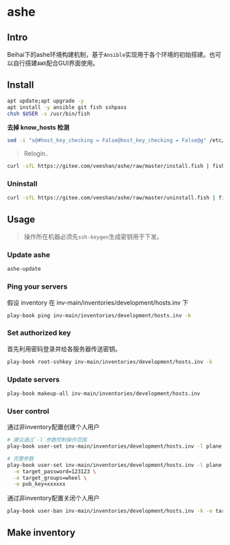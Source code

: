 # ashe

## Intro

Beihai下的ashe环境构建机制，基于`Ansible`实现用于各个环境的初始搭建。也可以自行搭建`AWX`配合GUI界面使用。

## Install

```sh
apt update;apt upgrade -y
apt install -y ansible git fish sshpass
chsh $USER -s /usr/bin/fish
```

**去掉 know_hosts 检测**

```sh
sed -i "s@#host_key_checking = False@host_key_checking = False@g" /etc/ansible/ansible.cfg
```

> Relogin..

```sh
curl -sfL https://gitee.com/veeshan/ashe/raw/master/install.fish | fish
```

### Uninstall

```sh
curl -sfL https://gitee.com/veeshan/ashe/raw/master/uninstall.fish | fish
```

## Usage

> 操作所在机器必须先`ssh-keygen`生成密钥用于下发。

### Update ashe

```sh
ashe-update
```

### Ping your servers

假设 inventory 在 inv-main/inventories/development/hosts.inv 下

```sh
play-book ping inv-main/inventories/development/hosts.inv -k
```

### Set authorized key

首先利用密码登录并给各服务器传送密钥。

```sh
play-book root-sshkey inv-main/inventories/development/hosts.inv -k
```

### Update servers

```sh
play-book makeup-all inv-main/inventories/development/hosts.inv
```

### User control

通过非inventory配置创建个人用户

```sh
# 建议通过`-l`参数控制操作范围
play-book user-set inv-main/inventories/development/hosts.inv -l plane  -e target=newuser

# 完整参数
play-book user-set inv-main/inventories/development/hosts.inv -l plane  -e target=newuser \
  -e target_password=123123 \
  -e target_groups=wheel \
  -e pub_key=xxxxxx
```

通过非inventory配置关闭个人用户

```sh
play-book user-ban inv-main/inventories/development/hosts.inv -k -e target=banuser -e pub_key=pubkey
```

## Make inventory
